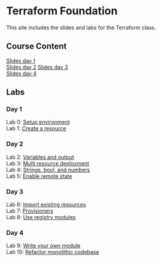 # Terraform Foundation

This site includes the slides and labs for the Terraform class.

## Course Content   
[Slides day 1](https://www.dropbox.com/s/1j61f6p8f4x5ion/Day%201%20-%20Terraform.pdf?dl=0)   
[Slides day 2](https://www.dropbox.com/s/l4klurw1iqeuwlf/Day%202%20-%20Terraform.pdf?dl=0)
[Slides day 3](https://www.dropbox.com/s/4xmbrcygqq20l7m/Day%203%20-%20Terraform.pdf?dl=0)   
[Slides day 4](https://www.dropbox.com/s/nwy3qobetldbm7h/Day%204%20-%20Terraform%20.pdf?dl=0)   


## Labs
### Day 1   
Lab 0: [Setup environment](labs/lab-setup/)   
Lab 1: [Create a resource](labs/tf-first-instance)   

### Day 2   
Lab 2: [Variables and output](labs/tf-variables-and-output)   
Lab 3: [Multi resource deployment](labs/tf-more-variables)   
Lab 4: [Strings, bool, and numbers](labs/tf-even-more-variables)   
Lab 5: [Enable remote state](labs/tf-remote-state)   

### Day 3   
Lab 6: [Import existing resources](labs/tf-import)   
Lab 7: [Provisioners](labs/tf-provisioner)   
Lab 8: [Use registry modules](labs/tf-module)   

### Day 4    
Lab 9: [Write your own module](labs/tf-write-module)   
Lab 10: [Refactor monolithic codebase](labs/tf-refactor)   
